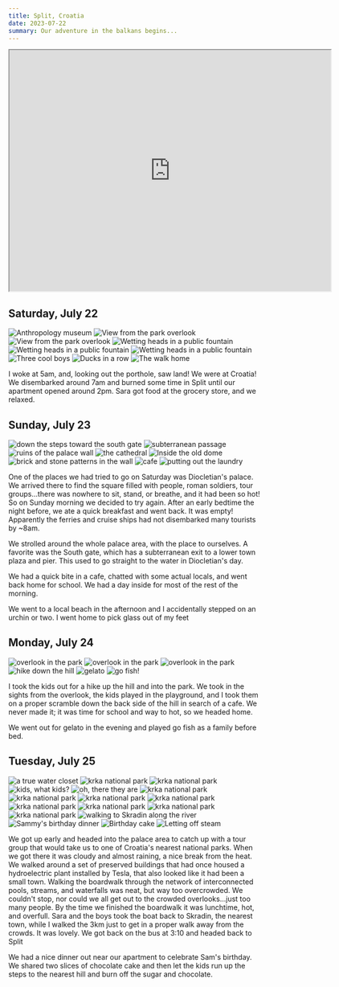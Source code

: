 ```yaml
---
title: Split, Croatia
date: 2023-07-22
summary: Our adventure in the balkans begins...
---
```


<iframe src="https://www.google.com/maps/d/u/0/embed?mid=1f-t4wrLjshW73uWtKc_PHqi_AxSdTN8&ehbc=2E312F" width="640" height="480"></iframe>

## Saturday, July 22

![Anthropology museum](/images/travel/PXL_20230722_073334353.jpg)
![View from the park overlook](/images/travel/PXL_20230722_113811833.jpg)
![View from the park overlook](/images/travel/PXL_20230722_115327496.jpg)
![Wetting heads in a public fountain](/images/travel/PXL_20230722_115402767.jpg)
![Wetting heads in a public fountain](/images/travel/PXL_20230722_115444313.NIGHT.jpg)
![Wetting heads in a public fountain](/images/travel/PXL_20230722_115453477.MP.jpg)
![Three cool boys](/images/travel/PXL_20230722_115807935.MP.jpg)
![Ducks in a row](/images/travel/PXL_20230722_120851483.jpg)
![The walk home](/images/travel/PXL_20230722_121137769.jpg)

I woke at 5am, and, looking out the porthole, saw land!  We were at Croatia!  We disembarked around 7am and burned some time in Split until our apartment opened around 2pm.  Sara got food at the grocery store, and we relaxed.

## Sunday, July 23

![down the steps toward the south gate](/images/travel/PXL_20230723_054143016.jpg)
![subterranean passage](/images/travel/PXL_20230723_054237932.jpg)
![ruins of the palace wall](/images/travel/PXL_20230723_054958635.jpg)
![the cathedral](/images/travel/PXL_20230723_055157463.jpg)
![Inside the old dome](/images/travel/PXL_20230723_060240498.jpg)
![brick and stone patterns in the wall](/images/travel/PXL_20230723_060333218.jpg)
![cafe](/images/travel/PXL_20230723_062149447.jpg)
![putting out the laundry](/images/travel/PXL_20230723_145814900.jpg)


One of the places we had tried to go on Saturday was Diocletian's palace.  We arrived there to find the square filled with people, roman soldiers, tour groups...there was nowhere to sit, stand, or breathe, and it had been so hot!
So on Sunday morning we decided to try again.  After an early bedtime the night before, we ate a quick breakfast and went back.  It was empty!  Apparently the ferries and cruise ships had not disembarked many tourists by ~8am.

We strolled around the whole palace area, with the place to ourselves.  A favorite was the South gate, which has a subterranean exit to a lower town plaza and pier.  This used to go straight to the water in Diocletian's day.

We had a quick bite in a cafe, chatted with some actual locals, and went back home for school.  We had a day inside for most of the rest of the morning.

We went to a local beach in the afternoon and I accidentally stepped on an urchin or two.  I went home to pick glass out of my feet

## Monday, July 24

![overlook in the park](/images/travel/PXL_20230724_080222211.jpg)
![overlook in the park](/images/travel/PXL_20230724_080503670.MP.jpg)
![overlook in the park](/images/travel/PXL_20230724_081701092.jpg)
![hike down the hill](/images/travel/PXL_20230724_084026616.MP.jpg)
![gelato](/images/travel/PXL_20230724_163338657.jpg)
![go fish!](/images/travel/PXL_20230724_170254126.MP.jpg)

I took the kids out for a hike up the hill and into the park.  We took in the sights from the overlook, the kids played in the playground, and I took them on a proper scramble down the back side of the hill in search of a cafe.  We never made it; it was time for school and way to hot, so we headed home.

We went out for gelato in the evening and played go fish as a family before bed.

## Tuesday, July 25

![a true water closet](/images/travel/PXL_20230725_082122011.jpg)
![krka national park](/images/travel/PXL_20230725_084905379.jpg)
![krka national park](/images/travel/PXL_20230725_091226372.jpg)
![kids, what kids?](/images/travel/PXL_20230725_091354292.jpg)
![oh, there they are](/images/travel/PXL_20230725_092439619.jpg)
![krka national park](/images/travel/PXL_20230725_092626604.jpg)
![krka national park](/images/travel/PXL_20230725_093426696.jpg)
![krka national park](/images/travel/PXL_20230725_093619010.jpg)
![krka national park](/images/travel/PXL_20230725_094738953.jpg)
![krka national park](/images/travel/PXL_20230725_100228807.MP.jpg)
![krka national park](/images/travel/PXL_20230725_110814107.jpg)
![krka national park](/images/travel/PXL_20230725_111005636.jpg)
![krka national park](/images/travel/PXL_20230725_111052934.jpg)
![walking to Skradin along the river](/images/travel/PXL_20230725_115941234.jpg)
![Sammy's birthday dinner](/images/travel/PXL_20230725_163222480.jpg)
![Birthday cake](/images/travel/PXL_20230725_170255548.jpg)
![Letting off steam](/images/travel/PXL_20230725_173728824.jpg)


We got up early and headed into the palace area to catch up with a tour group that would take us to one of Croatia's nearest national parks.  When we got there it was cloudy and almost raining, a nice break from the heat.  We walked around a set of preserved buildings that had once housed a hydroelectric plant installed by Tesla, that also looked like it had been a small town.  Walking the boardwalk through the network of interconnected pools, streams, and waterfalls was neat, but way too overcrowded.  We couldn't stop, nor could we all get out to the crowded overlooks...just too many people.  By the time we finished the boardwalk it was lunchtime, hot, and overfull.  Sara and the boys took the boat back to Skradin, the nearest town, while I walked the 3km just to get in a proper walk away from the crowds.  It was lovely.  We got back on the bus at 3:10 and headed back to Split

We had a nice dinner out near our apartment to celebrate Sam's birthday.  We shared two slices of chocolate cake and then let the kids run up the steps to the nearest hill and burn off the sugar and chocolate.